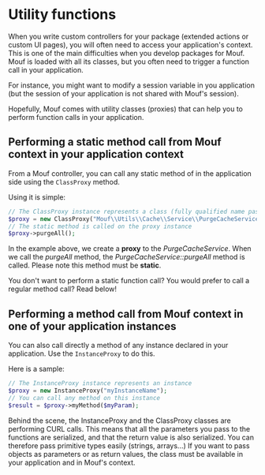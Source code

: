 Utility functions
=================

When you write custom controllers for your package (extended actions or custom UI pages), you will often need
to access your application's context. This is one of the main difficulties when you develop packages for Mouf.
Mouf is loaded with all its classes, but you often need to trigger a function call in your application.

For instance, you might want to modify a session variable in you application (but the session of your application
is not shared with Mouf's session).

Hopefully, Mouf comes with utility classes (proxies) that can help you to perform function calls in your application.

Performing a static method call from Mouf context in your application context
-----------------------------------------------------------------------------

From a Mouf controller, you can call any static method of in the application side using the `ClassProxy` method.

Using it is simple:

```php
// The ClassProxy instance represents a class (fully qualified name passed in parameter)
$proxy = new ClassProxy("Mouf\\Utils\\Cache\\Service\\PurgeCacheService");
// The static method is called on the proxy instance
$proxy->purgeAll();
```

In the example above, we create a **proxy** to the *PurgeCacheService*. When we call the *purgeAll* method,
the *PurgeCacheService::purgeAll* method is called. Please note this method must be **static**.

You don't want to perform a static function call? You would prefer to call a regular method call? Read below!

Performing a method call from Mouf context in one of your application instances
-------------------------------------------------------------------------------

You can also call directly a method of any instance declared in your application. Use the `InstanceProxy` to do this.

Here is a sample:

```php
// The InstanceProxy instance represents an instance
$proxy = new InstanceProxy("myInstanceName");
// You can call any method on this instance
$result = $proxy->myMethod($myParam);
```

<div class="alert alert-info">Behind the scene, the InstanceProxy and the ClassProxy classes are performing CURL
calls. This means that all the parameters you pass to the functions are serialized, and that the return value
is also serialized. You can therefore pass primitive types easily (strings, arrays...) If you want to pass objects
as parameters or as return values, the class must be available in your application and in Mouf's context.</div>